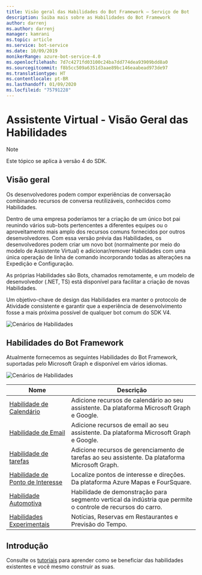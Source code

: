 ```yaml
---
title: Visão geral das Habilidades do Bot Framework – Serviço de Bot
description: Saiba mais sobre as Habilidades do Bot Framework
author: darrenj
ms.author: darrenj
manager: kamrani
ms.topic: article
ms.service: bot-service
ms.date: 10/09/2019
monikerRange: azure-bot-service-4.0
ms.openlocfilehash: 7d7c4271fd03100c24ba7dd774dea93909bdd8a0
ms.sourcegitcommit: f8b5cc509a6351d3aae89bc146eaabead973de97
ms.translationtype: HT
ms.contentlocale: pt-BR
ms.lasthandoff: 01/09/2020
ms.locfileid: "75791228"
---
```

# <a name="virtual-assistant---skills-overview"></a>Assistente Virtual - Visão Geral das Habilidades

> [!NOTE]
> Este tópico se aplica à versão 4 do SDK. 

## <a name="overview"></a>Visão geral

Os desenvolvedores podem compor experiências de conversação combinando recursos de conversa reutilizáveis, conhecidos como Habilidades.

Dentro de uma empresa poderíamos ter a criação de um único bot pai reunindo vários sub-bots pertencentes a diferentes equipes ou o aproveitamento mais amplo dos recursos comuns fornecidos por outros desenvolvedores. Com essa versão prévia das Habilidades, os desenvolvedores podem criar um novo bot (normalmente por meio do modelo de Assistente Virtual) e adicionar/remover Habilidades com uma única operação de linha de comando incorporando todas as alterações na Expedição e Configuração.     

As próprias Habilidades são Bots, chamados remotamente, e um modelo de desenvolvedor (.NET, TS) está disponível para facilitar a criação de novas Habilidades.

Um objetivo-chave de design das Habilidades era manter o protocolo de Atividade consistente e garantir que a experiência de desenvolvimento fosse a mais próxima possível de qualquer bot comum do SDK V4. 

![Cenários de Habilidades](./media/enterprise-template/skills-scenarios.png)

## <a name="bot-framework-skills"></a>Habilidades do Bot Framework

Atualmente fornecemos as seguintes Habilidades do Bot Framework, suportadas pelo Microsoft Graph e disponível em vários idiomas.

![Cenários de Habilidades](./media/enterprise-template/skills-at-build.png)

| Nome | Descrição |
| ---- | ----------- |
|[Habilidade de Calendário](https://aka.ms/bf-calendar-skill)|Adicione recursos de calendário ao seu assistente. Da plataforma Microsoft Graph e Google.|
|[Habilidade de Email](https://aka.ms/bf-email-skill)|Adicione recursos de email ao seu assistente. Da plataforma Microsoft Graph e Google.|
|[Habilidade de tarefas](https://aka.ms/bf-todo-skill)|Adicione recursos de gerenciamento de tarefas ao seu assistente. Da plataforma Microsoft Graph.|
|[Habilidade de Ponto de Interesse](https://aka.ms/bf-poi-skill)|Localize pontos de interesse e direções. Da plataforma Azure Mapas e FourSquare.|
|[Habilidade Automotiva](https://aka.ms/bf-auto-skill)|Habilidade de demonstração para segmento vertical da indústria que permite o controle de recursos do carro.|
|[Habilidades Experimentais](https://aka.ms/bf-experimental-skills)|Notícias, Reservas em Restaurantes e Previsão do Tempo.|

## <a name="getting-started"></a>Introdução

Consulte os [tutoriais](https://aka.ms/bfs-tutorials) para aprender como se beneficiar das habilidades existentes e você mesmo construir as suas.
